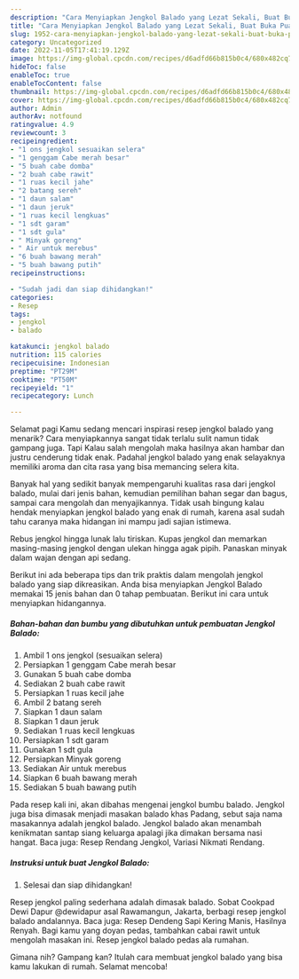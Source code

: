 ```yaml
---
description: "Cara Menyiapkan Jengkol Balado yang Lezat Sekali, Buat Buka Puasa Enak"
title: "Cara Menyiapkan Jengkol Balado yang Lezat Sekali, Buat Buka Puasa Enak"
slug: 1952-cara-menyiapkan-jengkol-balado-yang-lezat-sekali-buat-buka-puasa-enak
category: Uncategorized
date: 2022-11-05T17:41:19.129Z
image: https://img-global.cpcdn.com/recipes/d6adfd66b815b0c4/680x482cq70/jengkol-balado-foto-resep-utama.jpg
hideToc: false
enableToc: true
enableTocContent: false
thumbnail: https://img-global.cpcdn.com/recipes/d6adfd66b815b0c4/680x482cq70/jengkol-balado-foto-resep-utama.jpg
cover: https://img-global.cpcdn.com/recipes/d6adfd66b815b0c4/680x482cq70/jengkol-balado-foto-resep-utama.jpg
author: Admin
authorAv: notfound
ratingvalue: 4.9
reviewcount: 3
recipeingredient:
- "1 ons jengkol sesuaikan selera"
- "1 genggam Cabe merah besar"
- "5 buah cabe domba"
- "2 buah cabe rawit"
- "1 ruas kecil jahe"
- "2 batang sereh"
- "1 daun salam"
- "1 daun jeruk"
- "1 ruas kecil lengkuas"
- "1 sdt garam"
- "1 sdt gula"
- " Minyak goreng"
- " Air untuk merebus"
- "6 buah bawang merah"
- "5 buah bawang putih"
recipeinstructions:

- "Sudah jadi dan siap dihidangkan!"
categories:
- Resep
tags:
- jengkol
- balado

katakunci: jengkol balado 
nutrition: 115 calories
recipecuisine: Indonesian
preptime: "PT29M"
cooktime: "PT50M"
recipeyield: "1"
recipecategory: Lunch

---
```



Selamat pagi Kamu sedang mencari inspirasi resep jengkol balado yang menarik? Cara menyiapkannya sangat tidak terlalu sulit namun tidak gampang juga. Tapi Kalau salah mengolah maka hasilnya akan hambar dan justru cenderung tidak enak. Padahal jengkol balado yang enak selayaknya memiliki aroma dan cita rasa yang bisa memancing selera kita.


Banyak hal yang sedikit banyak mempengaruhi kualitas rasa dari jengkol balado, mulai dari jenis bahan, kemudian pemilihan bahan segar dan bagus, sampai cara mengolah dan menyajikannya. Tidak usah bingung kalau hendak menyiapkan jengkol balado yang enak di rumah, karena asal sudah tahu caranya maka hidangan ini mampu jadi sajian istimewa.

Rebus jengkol hingga lunak lalu tiriskan. Kupas jengkol dan memarkan masing-masing jengkol dengan ulekan hingga agak pipih. Panaskan minyak dalam wajan dengan api sedang.


Berikut ini ada beberapa tips dan trik praktis dalam mengolah jengkol balado yang siap dikreasikan. Anda bisa menyiapkan Jengkol Balado memakai 15 jenis bahan dan 0 tahap pembuatan. Berikut ini cara untuk menyiapkan hidangannya.

<!--inarticleads1-->

##### Bahan-bahan dan bumbu yang dibutuhkan untuk pembuatan Jengkol Balado:

1. Ambil 1 ons jengkol (sesuaikan selera)
1. Persiapkan 1 genggam Cabe merah besar
1. Gunakan 5 buah cabe domba
1. Sediakan 2 buah cabe rawit
1. Persiapkan 1 ruas kecil jahe
1. Ambil 2 batang sereh
1. Siapkan 1 daun salam
1. Siapkan 1 daun jeruk
1. Sediakan 1 ruas kecil lengkuas
1. Persiapkan 1 sdt garam
1. Gunakan 1 sdt gula
1. Persiapkan  Minyak goreng
1. Sediakan  Air untuk merebus
1. Siapkan 6 buah bawang merah
1. Sediakan 5 buah bawang putih


Pada resep kali ini, akan dibahas mengenai jengkol bumbu balado. Jengkol juga bisa dimasak menjadi masakan balado khas Padang, sebut saja nama masakannya adalah jengkol balado. Jengkol balado akan menambah kenikmatan santap siang keluarga apalagi jika dimakan bersama nasi hangat. Baca juga: Resep Rendang Jengkol, Variasi Nikmati Rendang. 

<!--inarticleads2-->

##### Instruksi untuk buat Jengkol Balado:


1. Selesai dan siap dihidangkan!

Resep jengkol paling sederhana adalah dimasak balado. Sobat Cookpad Dewi Dapur @dewidapur asal Rawamangun, Jakarta, berbagi resep jengkol balado andalannya. Baca juga: Resep Dendeng Sapi Kering Manis, Hasilnya Renyah. Bagi kamu yang doyan pedas, tambahkan cabai rawit untuk mengolah masakan ini. Resep jengkol balado pedas ala rumahan. 

Gimana nih? Gampang kan? Itulah cara membuat jengkol balado yang bisa kamu lakukan di rumah. Selamat mencoba!

